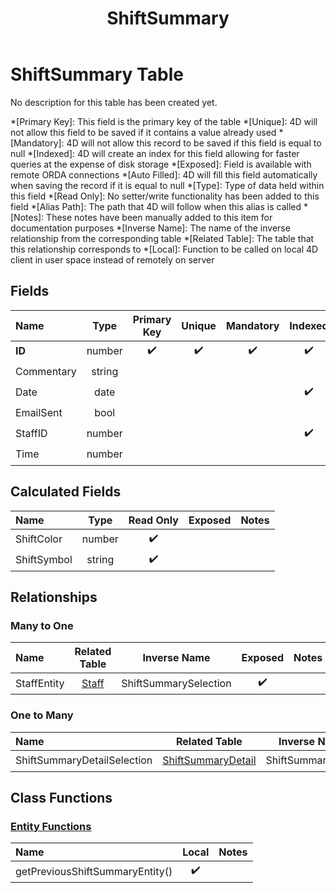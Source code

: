 ﻿---
layout: default
title: ShiftSummary
parent: Tables
---
# ShiftSummary Table
No description for this table has been created yet.

*[Primary Key]: This field is the primary key of the table
*[Unique]: 4D will not allow this field to be saved if it contains a value already used
*[Mandatory]: 4D will not allow this record to be saved if this field is equal to null
*[Indexed]: 4D will create an index for this field allowing for faster queries at the expense of disk storage
*[Exposed]: Field is available with remote ORDA connections
*[Auto Filled]: 4D will fill this field automatically when saving the record if it is equal to null
*[Type]: Type of data held within this field
*[Read Only]: No setter/write functionality has been added to this field
*[Alias Path]: The path that 4D will follow when this alias is called
*[Notes]: These notes have been manually added to this item for documentation purposes
*[Inverse Name]: The name of the inverse relationship from the corresponding table
*[Related Table]: The table that this relationship corresponds to
*[Local]: Function to be called on local 4D client in user space instead of remotely on server
## Fields

|Name|Type|Primary Key|Unique|Mandatory|Indexed|Exposed|Auto Filled|Notes|
|:---|:---:|:---:|:---:|:---:|:---:|:---:|:---:|:---:|
|**ID**|number|✔️|✔️|✔️|✔️|✔️|✔️||
|Commentary|string|||||✔️|||
|Date|date||||✔️|✔️|||
|EmailSent|bool|||||✔️|||
|StaffID|number||||✔️|✔️|||
|Time|number|||||✔️|||

## Calculated Fields

|Name|Type|Read Only|Exposed|Notes|
|:---|:---:|:---:|:---:|:---:|
|ShiftColor|number|✔️|||
|ShiftSymbol|string|✔️|||

## Relationships
### Many to One

|Name|Related Table|Inverse Name|Exposed|Notes|
|:---|:---:|:---:|:---:|:---:|
|StaffEntity|[Staff](Staff.md)|ShiftSummarySelection|✔️||

### One to Many

|Name|Related Table|Inverse Name|Exposed|Notes|
|:---|:---:|:---:|:---:|:---:|
|ShiftSummaryDetailSelection|[ShiftSummaryDetail](ShiftSummaryDetail.md)|ShiftSummaryEntity|✔️||

## Class Functions

### [Entity Functions](https://github.com/synthotec/SynthoTec-4D/blob/main/Project/Sources/Classes/ShiftSummaryEntity.4dm)

|Name|Local|Notes|
|:---|:---:|:---:|
|getPreviousShiftSummaryEntity()|✔️||